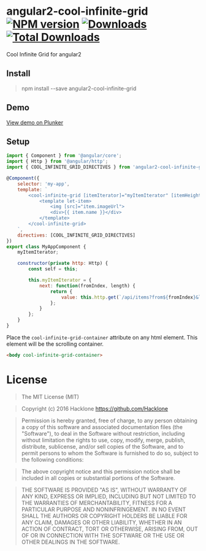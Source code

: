[npm-url]: https://npmjs.org/package/angular2-cool-infinite-grid
[npm-image]: https://img.shields.io/npm/v/angular2-cool-infinite-grid.svg
[downloads-image]: https://img.shields.io/npm/dm/angular2-cool-infinite-grid.svg
[total-downloads-image]: https://img.shields.io/npm/dt/angular2-cool-infinite-grid.svg

# angular2-cool-infinite-grid [![NPM version][npm-image]][npm-url] [![Downloads][downloads-image]][npm-url]  [![Total Downloads][total-downloads-image]][npm-url]
Cool Infinite Grid for angular2

## Install 
> npm install --save angular2-cool-infinite-grid

## Demo
[View demo on Plunker](https://embed.plnkr.co/8cnYDA/)

## Setup
```javascript
import { Component } from '@angular/core';
import { Http } from '@angular/http';
import { COOL_INFINITE_GRID_DIRECTIVES } from 'angular2-cool-infinite-grid';

@Component({
    selector: 'my-app',
    template: `
        <cool-infinite-grid [itemIterator]="myItemIterator" [itemHeight]="40" [itemWidth]="35" [itemSpace]="5">
            <template let-item>
                <img [src]="item.imageUrl">
                <div>{{ item.name }}</div>
            </template>
        </cool-infinite-grid>
    `,
    directives: [COOL_INFINITE_GRID_DIRECTIVES]
})
export class MyAppComponent {
    myItemIterator;

    constructor(private http: Http) {
        const self = this;

        this.myItemIterator = {
            next: function(fromIndex, length) {
                return {
                    value: this.http.get(`/api/items?from${fromIndex}&length=${length}`).toPromise();
                };
            }
        };
    }
}
```

Place the ```cool-infinite-grid-container``` attribute on any html element. This element will be the scrolling container.

```html 
<body cool-infinite-grid-container>
```

# License
> The MIT License (MIT)

> Copyright (c) 2016 Hacklone
> https://github.com/Hacklone

> Permission is hereby granted, free of charge, to any person obtaining a copy
> of this software and associated documentation files (the "Software"), to deal
> in the Software without restriction, including without limitation the rights
> to use, copy, modify, merge, publish, distribute, sublicense, and/or sell
> copies of the Software, and to permit persons to whom the Software is
> furnished to do so, subject to the following conditions:

> The above copyright notice and this permission notice shall be included in all
> copies or substantial portions of the Software.

> THE SOFTWARE IS PROVIDED "AS IS", WITHOUT WARRANTY OF ANY KIND, EXPRESS OR
> IMPLIED, INCLUDING BUT NOT LIMITED TO THE WARRANTIES OF MERCHANTABILITY,
> FITNESS FOR A PARTICULAR PURPOSE AND NONINFRINGEMENT. IN NO EVENT SHALL THE
> AUTHORS OR COPYRIGHT HOLDERS BE LIABLE FOR ANY CLAIM, DAMAGES OR OTHER
> LIABILITY, WHETHER IN AN ACTION OF CONTRACT, TORT OR OTHERWISE, ARISING FROM,
> OUT OF OR IN CONNECTION WITH THE SOFTWARE OR THE USE OR OTHER DEALINGS IN THE
> SOFTWARE.
